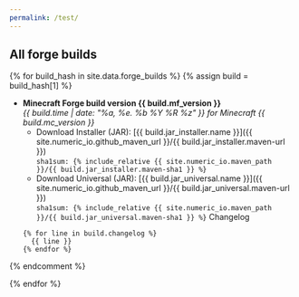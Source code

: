 ```yaml
---
permalink: /test/
---
```


## All forge builds

{% for build_hash in site.data.forge_builds %}
{% assign build = build_hash[1] %}

* **Minecraft Forge build version {{ build.mf_version }}**  
  *{{ build.time | date: "%a, %e. %b %Y %R %z" }} for Minecraft {{
    build.mc_version
  }}*
  - Download Installer (JAR): [{{ build.jar_installer.name }}]({{
    site.numeric_io.github_maven_url }}/{{ build.jar_installer.maven-url
    }})  
    `sha1sum: {% include_relative {{ site.numeric_io.maven_path }}/{{ build.jar_installer.maven-sha1 }} %}`
  - Download Universal (JAR): [{{ build.jar_universal.name }}]({{
    site.numeric_io.github_maven_url }}/{{ build.jar_universal.maven-url
    }})  
    `sha1sum: {% include_relative {{ site.numeric_io.maven_path }}/{{ build.jar_universal.maven-sha1 }} %}`
  Changelog
  ```
  {% for line in build.changelog %}
    {{ line }}
  {% endfor %}
  ```
{% endcomment %}

{% endfor %}
